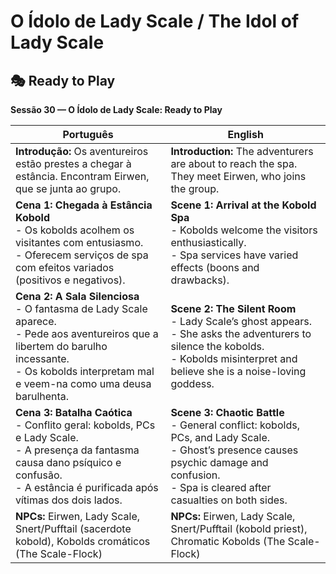 # O Ídolo de Lady Scale / The Idol of Lady Scale
## 🎭 Ready to Play  
**Sessão 30 — O Ídolo de Lady Scale: Ready to Play**

| Português | English |
|-----------|---------|
| **Introdução:** Os aventureiros estão prestes a chegar à estância. Encontram Eirwen, que se junta ao grupo. | **Introduction:** The adventurers are about to reach the spa. They meet Eirwen, who joins the group. |
| **Cena 1: Chegada à Estância Kobold**<br>- Os kobolds acolhem os visitantes com entusiasmo.<br>- Oferecem serviços de spa com efeitos variados (positivos e negativos). | **Scene 1: Arrival at the Kobold Spa**<br>- Kobolds welcome the visitors enthusiastically.<br>- Spa services have varied effects (boons and drawbacks). |
| **Cena 2: A Sala Silenciosa**<br>- O fantasma de Lady Scale aparece.<br>- Pede aos aventureiros que a libertem do barulho incessante.<br>- Os kobolds interpretam mal e veem-na como uma deusa barulhenta. | **Scene 2: The Silent Room**<br>- Lady Scale’s ghost appears.<br>- She asks the adventurers to silence the kobolds.<br>- Kobolds misinterpret and believe she is a noise-loving goddess. |
| **Cena 3: Batalha Caótica**<br>- Conflito geral: kobolds, PCs e Lady Scale.<br>- A presença da fantasma causa dano psíquico e confusão.<br>- A estância é purificada após vítimas dos dois lados. | **Scene 3: Chaotic Battle**<br>- General conflict: kobolds, PCs, and Lady Scale.<br>- Ghost’s presence causes psychic damage and confusion.<br>- Spa is cleared after casualties on both sides. |
| **NPCs:** Eirwen, Lady Scale, Snert/Pufftail (sacerdote kobold), Kobolds cromáticos (The Scale-Flock) | **NPCs:** Eirwen, Lady Scale, Snert/Pufftail (kobold priest), Chromatic Kobolds (The Scale-Flock) |

